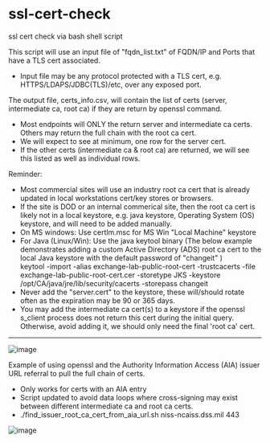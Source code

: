 # ssl-cert-check
ssl cert check via bash shell script

This script will use an input file of "fqdn_list.txt" of  FQDN/IP and Ports that have a TLS cert associated.
- Input file may be any protocol protected with a TLS cert, e.g. HTTPS/LDAPS/JDBC(TLS)/etc, over any exposed port.

The output file, certs_info.csv, will contain the list of certs (server, intermediate ca, root ca) if they are return by openssl command.
- Most endpoints will ONLY the return server and intermediate ca certs.   Others may return the full chain with the root ca cert.
- We will expect to see at minimum, one row for the server cert.
- If the other certs (intermediate ca & root ca) are returned, we will see this listed as well as individual rows.

Reminder:   
- Most commercial sites will use an industry root ca cert that is already updated in local workstations cert/key stores or browsers.
- If the site is DOD or an internal commerical site, then the root ca cert is likely not in a local keystore, e.g. java keystore, Operating System (OS) keystore, and will need to be added manually.
- On MS windows: Use  certlm.msc  for  MS Win "Local Machine" keystore
- For Java (Linux/Win):  Use the java keytool binary  (The below example demonstrates adding a custom Active Directory (ADS) root ca cert to the local Java keystore with the default password of "changeit" )  
    keytool -import -alias exchange-lab-public-root-cert -trustcacerts -file exchange-lab-public-root-cert.cer -storetype JKS -keystore /opt/CA/java/jre/lib/security/cacerts -storepass changeit
- Never add the "server.cert" to the keystore, these will/should rotate often as the expiration may be 90 or 365 days.
- You may add the intermediate ca cert(s) to a keystore if the openssl s_client process does not return this cert during the initial query.  Otherwise, avoid adding it, we should only need the final 'root ca' cert.

     
  


****

![image](https://github.com/user-attachments/assets/17406642-e947-4de9-b8c6-f03ad8768ad6)


  
Example of using openssl and the Authority Information Access (AIA) issuer URL referral to pull the full chain of certs.  
- Only works for certs with an AIA entry
- Script updated to avoid data loops where cross-signing may exist between different intermediate ca and root ca certs.
- ./find_issuer_root_ca_cert_from_aia_url.sh niss-ncaiss.dss.mil 443
  
![image](https://github.com/user-attachments/assets/f8d7085d-2264-43a9-acda-c06c747344b5)
